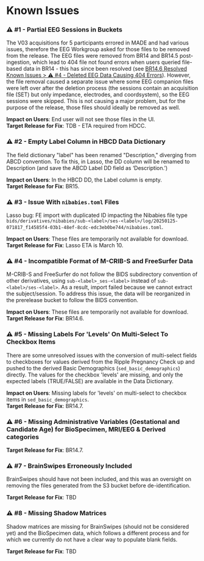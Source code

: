 # Known Issues

### ⚠️ #1 - Partial EEG Sessions in Buckets
The V03 acquisitions for 5 participants errored in MADE and had various issues, therefore the EEG Workgroup asked for those files to be removed from the release. The EEG files were removed from BR14 and BR14.5 post-ingestion, which lead to 404 file not found errors when users queried file-based data in BR14 - this has since been resolved (see [BR14.6 Resolved Known Issues > ⚠️ #4 - Deleted EEG Data Causing 404 Errors](versions/BR14.6.md/#4-deleted-eeg-data-causing-404-errors)). However, the file removal caused a separate issue where some EEG companion files were left over after the deletion process (the sessions contain an acquisition file (SET) but only impedance, electrodes, and coordsystem), so the EEG sessions were skipped. This is not causing a major problem, but for the purpose of the release, those files should ideally be removed as well.

**Impact on Users**: End user will not see those files in the UI.          
**Target Release for Fix**: TDB - ETA required from HDCC.  

### ⚠️ #2 - Empty Label Column in HBCD Data Dictionary
The field dictionary "label" has been renamed "Description," diverging from ABCD convention. To fix this, in Lasso, the DD column will be renamed to Description (and save the ABCD Label DD field as ‘Description.’) 

**Impact on Users**: In the HBCD DD, the Label column is empty.         
**Target Release for Fix**: BR15. 

### ⚠️ #3 - Issue With `nibabies.toml` Files
Lasso bug: FE import with duplicated ID impacting the Nibabies file type `bids/derivatives/nibabies/sub-<label>/ses-<label>/log/20250125-071817_f14585f4-03b1-48ef-8cdc-edc3eb0be744/nibabies.toml`.

**Impact on Users**: These files are temporarily not available for download.        
**Target Release for Fix**: Lasso ETA is March 10.

### ⚠️ #4 - Incompatible Format of M-CRIB-S and FreeSurfer Data
M-CRIB-S and FreeSurfer do not follow the BIDS subdirectory convention of other derivatives, using `sub-<label>_ses-<label>` instead of `sub-<label>/ses-<label>`. As a result, import failed because we cannot extract the subject/session. To address this issue, the data will be reorganized in the prerelease bucket to follow the BIDS convention.  

**Impact on Users**: These files are temporarily not available for download.       
**Target Release for Fix**: BR14.6.

### ⚠️ #5 - Missing Labels For 'Levels' On Multi-Select To Checkbox Items
There are some unresolved issues with the conversion of multi-select fields to checkboxes for values derived from the Ripple Pregnancy Check up and pushed to the derived Basic Demographics (`sed_basic_demographics`) directly. The values for the checkbox 'levels' are missing, and only the expected labels (TRUE/FALSE) are available in the Data Dictionary.

**Impact on Users**: Missing labels for 'levels' on multi-select to checkbox items in `sed_basic_demographics`.       
**Target Release for Fix**: BR14.7.

### ⚠️ #6 -  Missing Administrative Variables (Gestational and Candidate Age) for BioSpecimen, MRI/EEG & Derived categories
**Target Release for Fix**: BR14.7.

### ⚠️ #7 - BrainSwipes Erroneously Included
BrainSwipes should have not been included, and this was an oversight on removing the files generated from the S3 bucket before de-identification.
     
**Target Release for Fix**: TBD

### ⚠️ #8 - Missing Shadow Matrices
Shadow matrices are missing for BrainSwipes (should not be considered yet) and the BioSpecimen data, which follows a different process and for which we currently do not have a clear way to populate blank fields.
   
**Target Release for Fix**: TBD








